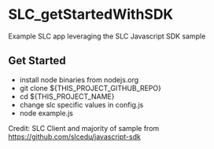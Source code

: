 SLC_getStartedWithSDK
=====================

Example SLC app leveraging the SLC Javascript SDK sample

Get Started
------------
  * install node binaries from nodejs.org
  * git clone ${THIS_PROJECT_GITHUB_REPO}
  * cd ${THIS_PROJECT_NAME}
  * change slc specific values in config.js
  * node example.js

Credit: SLC Client and majority of sample from https://github.com/slcedu/javascript-sdk
